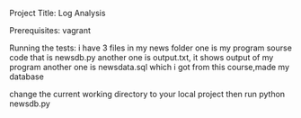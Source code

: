 Project Title:
Log Analysis

Prerequisites:
vagrant

Running the tests:
i have 3 files in my news folder
one is my program sourse code that is newsdb.py
another one is output.txt, it shows output of my program
another one is newsdata.sql which i got from this course,made my database

change the current working directory to your local project
then run python newsdb.py
